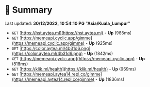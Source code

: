 # 📖 Summary
Last updated: **30/12/2022, 10:54:10 PG "Asia/Kuala_Lumpur"**

- `GET` [https://hst.aytea.ml](https://hst.aytea.ml) - **Up** (965ms)
- `GET` [https://memeapi.cyclic.app/gimme](https://memeapi.cyclic.app/gimme) - **Up** (925ms)
- `GET` [https://color.aytea.ml/4b31d6.png](https://color.aytea.ml/4b31d6.png) - **Up** (1842ms)
- `GET` [https://memeapi.cyclic.app](https://memeapi.cyclic.app) - **Up** (818ms)
- `GET` [https://klik.ml/health](https://klik.ml/health) - **Up** (959ms)
- `GET` [https://memeapi.aytea14.repl.co/gimme](https://memeapi.aytea14.repl.co/gimme) - **Up** (1836ms)
